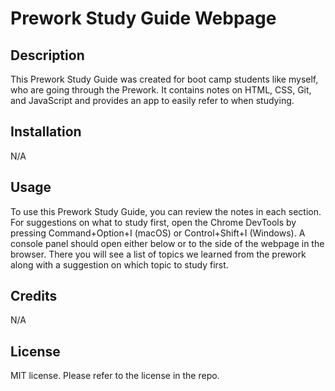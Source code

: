 # Prework Study Guide Webpage

## Description

This Prework Study Guide was created for boot camp students like myself, who are going through the Prework. It contains notes on HTML, CSS, Git, and JavaScript and provides an app to easily refer to when studying.

## Installation

N/A

## Usage

To use this Prework Study Guide, you can review the notes in each section. For suggestions on what to study first, open the Chrome DevTools by pressing Command+Option+I (macOS) or Control+Shift+I (Windows). A console panel should open either below or to the side of the webpage in the browser. There you will see a list of topics we learned from the prework along with a suggestion on which topic to study first.

## Credits

N/A

## License

MIT license. Please refer to the license in the repo.